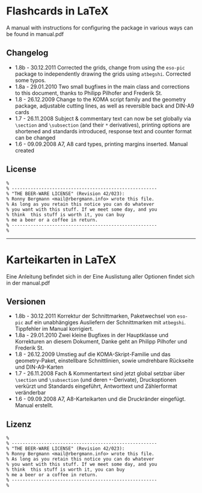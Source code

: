Flashcards in LaTeX
===================

A manual with instructions for configuring the package in various ways
can be found in manual.pdf

## Changelog

 * 1.8b - 30.12.2011 Corrected the grids, change from using the `eso-pic` package to independently drawing the grids using `atbegshi`. Corrected some typos.
 * 1.8a - 29.01.2010 Two small bugfixes in the main class and corrections to this document, thanks to Philipp Pilhofer and Frederik St.
 * 1.8 - 26.12.2009 Change to the KOMA script family and the geometry package, adjustable cutting lines, as well as reversible back and DIN-A9 cards
 * 1.7 - 26.11.2008 Subject & commentary text can now be set globally via `\section` and `\subsection` (and their `*` derivatives), printing options are shortened and standards introduced, response text and counter format can be changed
 * 1.6 - 09.09.2008 A7, A8 card types, printing margins inserted. Manual created

## License

	%
	% ------------------------------------------------------
	% "THE BEER-WARE LICENSE" (Revision 42/023):
	% Ronny Bergmann <mail@rbergmann.info> wrote this file.
	% As long as you retain this notice you can do whatever
	% you want with this stuff. If we meet some day, and you
	% think  this stuff is worth it, you can buy
	% me a beer or a coffee in return.
	% ------------------------------------------------------
	%

-----------------------------------------------------------------------

Karteikarten in LaTeX
=====================

Eine Anleitung befindet sich in der Eine Auslistung aller Optionen findet sich in der manual.pdf

## Versionen

 * 1.8b - 30.12.2011 Korrektur der Schnittmarken, Paketwechsel von `eso-pic` auf ein unabhängiges Ausliefern der Schnittmarken mit `atbegshi`. Tippfehler im Manual korrigiert.
 * 1.8a - 29.01.2010 Zwei kleine Bugfixes in der Hauptklasse und Korrekturen an diesem Dokument, Danke geht an Philipp Pilhofer und Frederik St.
 * 1.8 - 26.12.2009 Umstieg auf die KOMA-Skript-Familie und das geometry-Paket, einstellbare Schnittlinien, sowie umdrehbare Rückseite und DIN-A9-Karten
 * 1.7 - 26.11.2008 Fach & Kommentartext sind jetzt global setzbar über `\section` und `\subsection` (und deren `*`-Derivate), Druckoptionen verkürzt und Standards eingeführt, Antworttext und Zählerformat veränderbar
 * 1.6 - 09.09.2008 A7, A8-Karteikarten und die Druckränder eingefügt. Manual erstellt.

## Lizenz

	%
	% ------------------------------------------------------
	% "THE BEER-WARE LICENSE" (Revision 42/023):
	% Ronny Bergmann <mail@rbergmann.info> wrote this file.
	% As long as you retain this notice you can do whatever
	% you want with this stuff. If we meet some day, and you
	% think  this stuff is worth it, you can buy
	% me a beer or a coffee in return.
	% ------------------------------------------------------
	%
